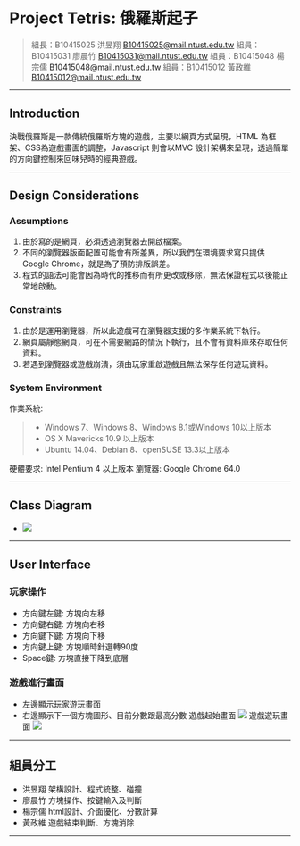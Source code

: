 Project Tetris: 俄羅斯起子
===

> 組長：B10415025 洪昱翔 B10415025@mail.ntust.edu.tw
> 組員：B10415031 廖晨竹 B10415031@mail.ntust.edu.tw
> 組員：B10415048 楊宗儒 B10415048@mail.ntust.edu.tw
> 組員：B10415012 黃政維 B10415012@mail.ntust.edu.tw

---

## Introduction
決戰俄羅斯是一款傳統俄羅斯方塊的遊戲，主要以網頁方式呈現，HTML 為框架、CSS為遊戲畫面的調整，Javascript 則會以MVC 設計架構來呈現，透過簡單的方向鍵控制來回味兒時的經典遊戲。

---

## Design Considerations
### Assumptions
1. 由於寫的是網頁，必須透過瀏覽器去開啟檔案。
2. 不同的瀏覽器版面配置可能會有所差異，所以我們在環境要求寫只提供 Google Chrome，就是為了預防排版誤差。
3. 程式的語法可能會因為時代的推移而有所更改或移除，無法保證程式以後能正常地啟動。

### Constraints
1. 由於是運用瀏覽器，所以此遊戲可在瀏覽器支援的多作業系統下執行。
2. 網頁屬靜態網頁，可在不需要網路的情況下執行，且不會有資料庫來存取任何資料。
3. 若遇到瀏覽器或遊戲崩潰，須由玩家重啟遊戲且無法保存任何遊玩資料。

### System Environment
作業系統:
> * Windows 7、Windows 8、Windows 8.1或Windows 10以上版本
> * OS X Mavericks 10.9 以上版本
> * Ubuntu 14.04、Debian 8、openSUSE 13.3以上版本

硬體要求: Intel Pentium 4 以上版本
瀏覽器: Google Chrome 64.0

---

## Class Diagram
* ![](https://i.imgur.com/k4v0YEg.png)
---

## User Interface
### 玩家操作
* 方向鍵左鍵: 方塊向左移
* 方向鍵右鍵: 方塊向右移
* 方向鍵下鍵: 方塊向下移
* 方向鍵上鍵: 方塊順時針選轉90度
* Space鍵: 方塊直接下降到底層
### 遊戲進行畫面
* 左邊顯示玩家遊玩畫面
* 右邊顯示下一個方塊圖形、目前分數跟最高分數
遊戲起始畫面
![](https://i.imgur.com/Ux16UZp.png)
遊戲遊玩畫面
![](https://i.imgur.com/wq9ue6l.png)

---

## 組員分工
* 洪昱翔
架構設計、程式統整、碰撞
* 廖晨竹
方塊操作、按鍵輸入及判斷
* 楊宗儒
html設計、介面優化、分數計算
* 黃政維
遊戲結束判斷、方塊消除
---